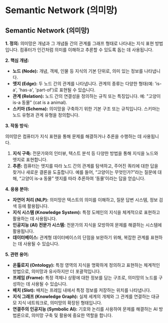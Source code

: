# Semantic Network (의미망)

## Semantic Network (의미망)

**1. 정의:**
의미망은 개념과 그 개념들 간의 관계를 그래프 형태로 나타내는 지식 표현 방법입니다. 컴퓨터가 인간처럼 의미를 이해하고 추론할 수 있도록 돕는 데 사용됩니다.

**2. 핵심 개념:**

*   **노드 (Node):** 개념, 객체, 인물 등 지식의 기본 단위로, 의미 있는 정보를 나타냅니다.
*   **엣지 (Edge):** 두 노드 간의 관계를 나타냅니다. 관계의 종류는 다양한 형태(예: 'is-a', 'has-a', 'part-of')로 표현될 수 있습니다.
*   **관계 (Relation):** 노드 간의 연결성을 정의하는 규칙 또는 특징입니다.  예: "고양이 is-a 동물" (cat is a animal).
*   **스키마 (Schema):** 의미망을 구축하기 위한 기본 구조 또는 규칙입니다.  스키마는 노드 유형과 관계 유형을 정의합니다.

**3. 작동 방식:**

의미망은 컴퓨터가 지식 표현을 통해 문제를 해결하거나 추론을 수행하는 데 사용됩니다.
1.  **지식 구축:** 전문가와의 인터뷰, 텍스트 분석 등 다양한 방법을 통해 지식을 노드와 엣지로 표현합니다.
2.  **추론:** 컴퓨터는 엣지를 따라 노드 간의 관계를 탐색하고, 주어진 쿼리에 대한 답을 찾거나 새로운 결론을 도출합니다.  예를 들어, “고양이는 무엇인가?”라는 질문에 대해, “고양이 is-a 동물” 엣지를 따라 추론하여 ‘동물’이라는 답을 얻습니다.

**4. 응용 분야:**

*   **자연어 처리 (NLP):** 의미망은 텍스트의 의미를 이해하고, 질문 답변 시스템, 정보 검색 등에 활용됩니다.
*   **지식 시스템 (Knowledge System):** 특정 도메인의 지식을 체계적으로 표현하고 활용하는 데 사용됩니다.
*   **인공지능 (AI) 전문가 시스템:** 전문가의 지식을 모방하여 문제를 해결하는 시스템에 활용됩니다.
*   **데이터베이스:** 관계형 데이터베이스의 단점을 보완하기 위해, 복잡한 관계를 표현하는 데 사용될 수 있습니다.

**5. 관련 용어:**

*   **온톨로지 (Ontology):** 특정 영역의 지식을 명확하게 정의하고 표현하는 체계적인 방법으로, 의미망과 유사하지만 더 포괄적입니다.
*   **프레임 (Frame):** 특정 객체나 상황에 대한 정보를 담는 구조로, 의미망의 노드를 구성하는 데 사용될 수 있습니다.
*   **배치 (Slot):**  배치는 프레임 내에서 특정 정보를 저장하는 위치를 나타냅니다.
*   **지식 그래프 (Knowledge Graph):**  실제 세계의 개체와 그 관계를 연결하는 대규모 지식 네트워크로, 의미망의 확장된 형태입니다.
*   **연결주의 인공지능 (Symbolic AI):**  기호와 논리를 사용하여 문제를 해결하는 AI 방법론으로, 의미망 구축 및 활용에 중요한 역할을 합니다.